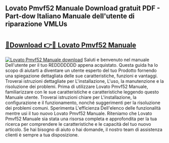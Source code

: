 ## Lovato Pmvf52 Manuale Download gratuit PDF - Part-dow Italiano Manuale dell'utente di riparazione VMLUs

# <h2><a href="http://dfcyzi.blite.top/?on=Lovato+Pmvf52+Manuale">🔗Download 👉🔴 Lovato Pmvf52 Manuale</a></h2>

[![Lovato Pmvf52 Manuale download](https://i.imgur.com/lujVjoI.png)](http://dfcyzi.blite.top/?on=Lovato+Pmvf52+Manuale)
Saluti e benvenuto nel manuale Dell'utente per il tuo REDDDDDDD appena acquistato. Questa guida ha lo scopo di aiutarti a diventare un utente esperto del tuo Prodotto fornendo una spiegazione dettagliata delle sue caratteristiche, funzioni e vantaggi. Troverai istruzioni dettagliate per L'installazione, L'uso, la manutenzione e la risoluzione dei problemi. Prima di utilizzare Lovato Pmvf52 Manuale, familiarizzare con le sue caratteristiche e caratteristiche leggendo questo Manuale utente. Troverai istruzioni chiare per L'installazione, la configurazione e il funzionamento, nonché suggerimenti per la risoluzione dei problemi comuni. Sperimenta L'efficienza Dell'elenco delle funzionalità mentre usi il tuo nuovo Lovato Pmvf52 Manuale. Riteniamo che Lovato Pmvf52 Manuale sia stata una risorsa completa e approfondita per la tua ricerca per comprendere le caratteristiche e le capacità del tuo nuovo articolo. Se hai bisogno di aiuto o hai domande, il nostro team di assistenza clienti è sempre a tua disposizione.
